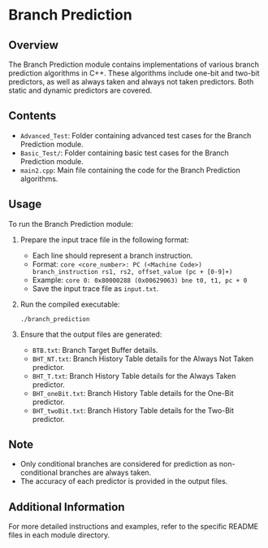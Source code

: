 # Branch Prediction

## Overview

The Branch Prediction module contains implementations of various branch prediction algorithms in C++. These algorithms include one-bit and two-bit predictors, as well as always taken and always not taken predictors. Both static and dynamic predictors are covered.

## Contents

- `Advanced_Test`: Folder containing advanced test cases for the Branch Prediction module.
- `Basic_Test/`: Folder containing basic test cases for the Branch Prediction module.
- `main2.cpp`: Main file containing the code for the Branch Prediction algorithms.

## Usage

To run the Branch Prediction module:

1. Prepare the input trace file in the following format:
    - Each line should represent a branch instruction.
    - Format: `core <core_number>: PC (<Machine Code>) branch_instruction rs1, rs2, offset_value (pc + [0-9]+)`
    - Example: `core 0: 0x80000288 (0x00629063) bne t0, t1, pc + 0`
    - Save the input trace file as `input.txt`.

2. Run the compiled executable:
    ```
    ./branch_prediction
    ```

3. Ensure that the output files are generated:
    - `BTB.txt`: Branch Target Buffer details.
    - `BHT_NT.txt`: Branch History Table details for the Always Not Taken predictor.
    - `BHT_T.txt`: Branch History Table details for the Always Taken predictor.
    - `BHT_oneBit.txt`: Branch History Table details for the One-Bit predictor.
    - `BHT_twoBit.txt`: Branch History Table details for the Two-Bit predictor.

## Note

- Only conditional branches are considered for prediction as non-conditional branches are always taken.
- The accuracy of each predictor is provided in the output files.

## Additional Information

For more detailed instructions and examples, refer to the specific README files in each module directory.
